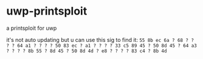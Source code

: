# uwp-printsploit
a printsploit for uwp

it's not auto updating but u can use this sig to find it: `55 8b ec 6a ? 68 ? ? ? ? 64 a1 ? ? ? ? 50 83 ec ? a1 ? ? ? ? 33 c5 89 45 ? 50 8d 45 ? 64 a3 ? ? ? ? 8b 55 ? 8d 45 ? 50 8d 4d ? e8 ? ? ? ? 83 c4 ? 8b 4d`
